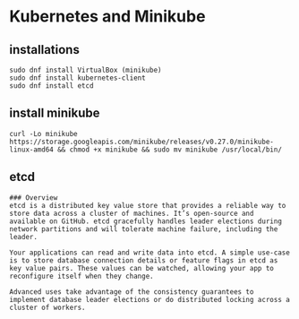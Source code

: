 # Kubernetes and Minikube

## installations
    sudo dnf install VirtualBox (minikube)
    sudo dnf install kubernetes-client
    sudo dnf install etcd

## install minikube
    curl -Lo minikube https://storage.googleapis.com/minikube/releases/v0.27.0/minikube-linux-amd64 && chmod +x minikube && sudo mv minikube /usr/local/bin/

## etcd
    ### Overview
    etcd is a distributed key value store that provides a reliable way to store data across a cluster of machines. It’s open-source and available on GitHub. etcd gracefully handles leader elections during network partitions and will tolerate machine failure, including the leader.

    Your applications can read and write data into etcd. A simple use-case is to store database connection details or feature flags in etcd as key value pairs. These values can be watched, allowing your app to reconfigure itself when they change.

    Advanced uses take advantage of the consistency guarantees to implement database leader elections or do distributed locking across a cluster of workers.